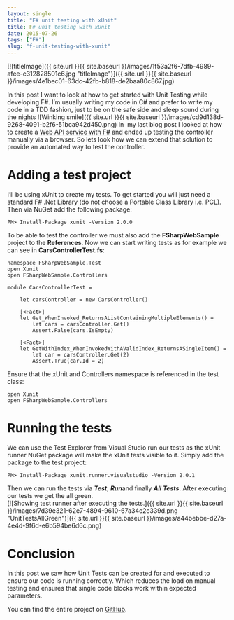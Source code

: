 ```yaml
---
layout: single
title: "F# unit testing with xUnit"
title: F# unit testing with xUnit
date: 2015-07-26
tags: ["F#"]
slug: "f-unit-testing-with-xunit"
---
```


[![titleImage]({{ site.url }}{{ site.baseurl }}/images/1f53a2f6-7dfb-4989-afee-c312828501c6.jpg "titleImage")]({{ site.url }}{{ site.baseurl }}/images/4e1bec01-63dc-42fb-b818-de2baa80c867.jpg)
 
In this post I want to look at how to get started with Unit Testing while developing F#. I’m usually writing my code in C# and prefer to write my code in a TDD fashion, just to be on the safe side and sleep sound during the nights ![Winking smile]({{ site.url }}{{ site.baseurl }}/images/cd9d138d-9268-4091-b2f6-51bca942d450.png) In  my last blog post I looked at how to create a [Web API service with F#](http://mallibone.com/post/creating-a-web-api-service-with-f-and-hosting-it-on-azure) and ended up testing the controller manually via a browser. So lets look how we can extend that solution to provide an automated way to test the controller.
 
# Adding a test project
 
I’ll be using xUnit to create my tests. To get started you will just need a standard F# .Net Library (do not choose a Portable Class Library i.e. PCL). Then via NuGet add the following package:


    PM> Install-Package xunit -Version 2.0.0


To be able to test the controller we must also add the **FSharpWebSample** project to the **References**. Now we can start writing tests as for example we can see in **CarsControllerTest.fs**:


    namespace FSharpWebSample.Test
    open Xunit
    open FSharpWebSample.Controllers
    
    module CarsControllerTest =
    
        let carsController = new CarsController()
    
        [<Fact>]
        let Get_WhenInvoked_ReturnsAListContainingMultipleElements() = 
            let cars = carsController.Get()
            Assert.False(cars.IsEmpty)
    
        [<Fact>]
        let GetWithIndex_WhenInvokedWithAValidIndex_ReturnsASingleItem() = 
            let car = carsController.Get(2)
            Assert.True(car.Id = 2)


Ensure that the xUnit and Controllers namespace is referenced in the test class:


    open Xunit
    open FSharpWebSample.Controllers


# Running the tests

We can use the Test Explorer from Visual Studio run our tests as the xUnit runner NuGet package will make the xUnit tests visible to it. Simply add the package to the test project:


    PM> Install-Package xunit.runner.visualstudio -Version 2.0.1

Then we can run the tests via ***Test***, ***Run***and finally ***All Tests***. After executing our tests we get the all green.  
[![Showing test runner after executing the tests.]({{ site.url }}{{ site.baseurl }}/images/7d39e321-62e7-4894-9610-67a34c2c339d.png "UnitTestsAllGreen")]({{ site.url }}{{ site.baseurl }}/images/a44bebbe-d27a-4e4d-9f6d-e6b594be6d6c.png)

# Conclusion

In this post we saw how Unit Tests can be created for and executed to ensure our code is running correctly. Which reduces the load on manual testing and ensures that single code blocks work within expected parameters.

You can find the entire project on [GitHub](https://github.com/mallibone/FSharpSamples.git).
